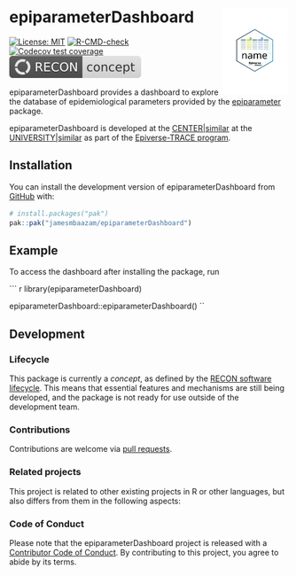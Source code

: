 
<!-- README.md is generated from README.Rmd. Please edit that file. -->
<!-- The code to render this README is stored in .github/workflows/render-readme.yaml -->
<!-- Variables marked with double curly braces will be transformed beforehand: -->
<!-- `packagename` is extracted from the DESCRIPTION file -->
<!-- `gh_repo` is extracted via a special environment variable in GitHub Actions -->

# epiparameterDashboard <img src="man/figures/logo.svg" align="right" width="120" alt="" />

<!-- badges: start -->

[![License:
MIT](https://img.shields.io/badge/License-MIT-yellow.svg)](https://opensource.org/license/mit/)
[![R-CMD-check](https://github.com/jamesmbaazam/epiparameterDashboard/actions/workflows/R-CMD-check.yaml/badge.svg)](https://github.com/jamesmbaazam/epiparameterDashboard/actions/workflows/R-CMD-check.yaml)
[![Codecov test
coverage](https://codecov.io/gh/jamesmbaazam/epiparameterDashboard/branch/main/graph/badge.svg)](https://app.codecov.io/gh/jamesmbaazam/epiparameterDashboard?branch=main)
[![lifecycle-concept](https://raw.githubusercontent.com/reconverse/reconverse.github.io/master/images/badge-concept.svg)](https://www.reconverse.org/lifecycle.html#concept)
<!-- badges: end -->

epiparameterDashboard provides a dashboard to explore the database of
epidemiological parameters provided by the
[epiparameter](epiverse-trace/epiparameter) package.

<!-- This sentence is optional and can be removed -->

epiparameterDashboard is developed at the [CENTER\|similar](url) at the
[UNIVERSITY\|similar](url) as part of the [Epiverse-TRACE
program](https://data.org/initiatives/epiverse/).

## Installation

You can install the development version of epiparameterDashboard from
[GitHub](https://github.com/) with:

``` r
# install.packages("pak")
pak::pak("jamesmbaazam/epiparameterDashboard")
```

## Example

To access the dashboard after installing the package, run

\`\`\` r library(epiparameterDashboard)

epiparameterDashboard::epiparameterDashboard() \`\`

## Development

### Lifecycle

This package is currently a *concept*, as defined by the [RECON software
lifecycle](https://www.reconverse.org/lifecycle.html). This means that
essential features and mechanisms are still being developed, and the
package is not ready for use outside of the development team.

### Contributions

Contributions are welcome via [pull
requests](https://github.com/jamesmbaazam/epiparameterDashboard/pulls).

### Related projects

This project is related to other existing projects in R or other
languages, but also differs from them in the following aspects:

### Code of Conduct

Please note that the epiparameterDashboard project is released with a
[Contributor Code of
Conduct](https://github.com/epiverse-trace/.github/blob/main/CODE_OF_CONDUCT.md).
By contributing to this project, you agree to abide by its terms.
